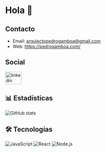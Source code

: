 # Hola 👋

## Contacto
* Email: arquiectopedrogamboa@gmail.com
* Web: https://pedrogamboa.com/

## Social

<a href="[https://www.linkedin.com/in/tu-perfil](https://www.linkedin.com/in/arquitectopedroggamboa/)" target="_blank">
  <img src="https://raw.githubusercontent.com/maurodesouza/profile-readme-generator/master/src/assets/icons/social/linkedin/default.svg" width="52" height="40" alt="linkedin logo"  />
</a>

## 📊 Estadísticas

![GitHub stats](https://github-readme-stats.vercel.app/api?username=PepeGamboa&show_icons=true&theme=dark)

## 🛠️ Tecnologías

![JavaScript](https://img.shields.io/badge/-JavaScript-F7DF1E?style=flat-square&logo=javascript&logoColor=black)
![React](https://img.shields.io/badge/-React-61DAFB?style=flat-square&logo=react&logoColor=black)
![Node.js](https://img.shields.io/badge/-Node.js-339933?style=flat-square&logo=node.js&logoColor=white)
